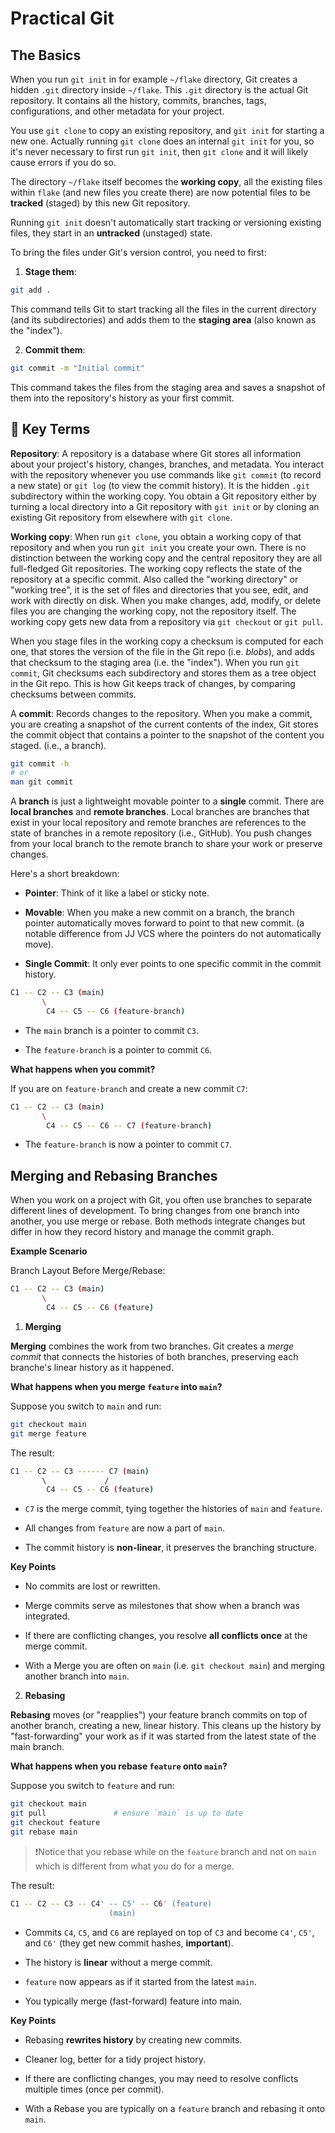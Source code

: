 # Practical Git

## The Basics

When you run `git init` in for example `~/flake` directory, Git creates a hidden
`.git` directory inside `~/flake`. This `.git` directory is the actual Git
repository. It contains all the history, commits, branches, tags,
configurations, and other metadata for your project.

You use `git clone` to copy an existing repository, and `git init` for starting
a new one. Actually running `git clone` does an internal `git init` for you, so
it's never necessary to first run `git init`, then `git clone` and it will
likely cause errors if you do so.

The directory `~/flake` itself becomes the **working copy**, all the existing
files within `flake` (and new files you create there) are now potential files to
be **tracked** (staged) by this new Git repository.

Running `git init` doesn't automatically start tracking or versioning existing
files, they start in an **untracked** (unstaged) state.

To bring the files under Git's version control, you need to first:

1. **Stage them**:

```bash
git add .
```

This command tells Git to start tracking all the files in the current directory
(and its subdirectories) and adds them to the **staging area** (also known as
the "index").

2. **Commit them**:

```bash
git commit -m "Initial commit"
```

This command takes the files from the staging area and saves a snapshot of them
into the repository's history as your first commit.

## 🔑 Key Terms

**Repository**: A repository is a database where Git stores all information
about your project's history, changes, branches, and metadata. You interact with
the repository whenever you use commands like `git commit` (to record a new
state) or `git log` (to view the commit history). It is the hidden `.git`
subdirectory within the working copy. You obtain a Git repository either by
turning a local directory into a Git repository with `git init` or by cloning an
existing Git repository from elsewhere with `git clone`.

**Working copy**: When run `git clone`, you obtain a working copy of that
repository and when you run `git init` you create your own. There is no
distinction between the working copy and the central repository they are all
full-fledged Git repositories. The working copy reflects the state of the
repository at a specific commit. Also called the "working directory" or "working
tree", it is the set of files and directories that you see, edit, and work with
directly on disk. When you make changes, add, modify, or delete files you are
changing the working copy, not the repository itself. The working copy gets new
data from a repository via `git checkout` or `git pull`.

When you stage files in the working copy a checksum is computed for each one,
that stores the version of the file in the Git repo (i.e. _blobs_), and adds
that checksum to the staging area (i.e. the "index"). When you run `git commit`,
Git checksums each subdirectory and stores them as a tree object in the Git
repo. This is how Git keeps track of changes, by comparing checksums between
commits.

A **commit**: Records changes to the repository. When you make a commit, you are
creating a snapshot of the current contents of the index, Git stores the commit
object that contains a pointer to the snapshot of the content you staged. (i.e.,
a branch).

```bash
git commit -h
# or
man git commit
```

A **branch** is just a lightweight movable pointer to a **single** commit. There
are **local branches** and **remote branches**. Local branches are branches that
exist in your local repository and remote branches are references to the state
of branches in a remote repository (i.e., GitHub). You push changes from your
local branch to the remote branch to share your work or preserve changes.

Here's a short breakdown:

- **Pointer**: Think of it like a label or sticky note.

- **Movable**: When you make a new commit on a branch, the branch pointer
  automatically moves forward to point to that new commit. (a notable difference
  from JJ VCS where the pointers do not automatically move).

- **Single Commit**: It only ever points to one specific commit in the commit
  history.

```bash
C1 -- C2 -- C3 (main)
       \
        C4 -- C5 -- C6 (feature-branch)
```

- The `main` branch is a pointer to commit `C3`.

- The `feature-branch` is a pointer to commit `C6`.

**What happens when you commit?**

If you are on `feature-branch` and create a new commit `C7`:

```bash
C1 -- C2 -- C3 (main)
       \
        C4 -- C5 -- C6 -- C7 (feature-branch)
```

- The `feature-branch` is now a pointer to commit `C7`.

## Merging and Rebasing Branches

When you work on a project with Git, you often use branches to separate
different lines of development. To bring changes from one branch into another,
you use merge or rebase. Both methods integrate changes but differ in how they
record history and manage the commit graph.

**Example Scenario**

Branch Layout Before Merge/Rebase:

```bash
C1 -- C2 -- C3 (main)
       \
        C4 -- C5 -- C6 (feature)
```

1. **Merging**

**Merging** combines the work from two branches. Git creates a _merge commit_
that connects the histories of both branches, preserving each branche's linear
history as it happened.

**What happens when you merge `feature` into `main`?**

Suppose you switch to `main` and run:

```bash
git checkout main
git merge feature
```

The result:

```bash
C1 -- C2 -- C3 ------ C7 (main)
       \             /
        C4 -- C5 -- C6 (feature)
```

- `C7` is the merge commit, tying together the histories of `main` and
  `feature`.

- All changes from `feature` are now a part of `main`.

- The commit history is **non-linear**, it preserves the branching structure.

**Key Points**

- No commits are lost or rewritten.

- Merge commits serve as milestones that show when a branch was integrated.

- If there are conflicting changes, you resolve **all conflicts once** at the
  merge commit.

- With a Merge you are often on `main` (i.e. `git checkout main`) and merging
  another branch into `main`.

2. **Rebasing**

**Rebasing** moves (or "reapplies") your feature branch commits on top of
another branch, creating a new, linear history. This cleans up the history by
"fast-forwarding" your work as if it was started from the latest state of the
main branch.

**What happens when you rebase `feature` onto `main`?**

Suppose you switch to `feature` and run:

```bash
git checkout main
git pull               # ensure `main` is up to date
git checkout feature
git rebase main
```

> ❗Notice that you rebase while on the `feature` branch and not on `main` which
> is different from what you do for a merge.

The result:

```bash
C1 -- C2 -- C3 -- C4' -- C5' -- C6' (feature)
                      (main)
```

- Commits `C4`, `C5`, and `C6` are replayed on top of `C3` and become `C4'`,
  `C5'`, and `C6'` (they get new commit hashes, **important**).

- The history is **linear** without a merge commit.

- `feature` now appears as if it started from the latest `main`.

- You typically merge (fast-forward) feature into main.

**Key Points**

- Rebasing **rewrites history** by creating new commits.

- Cleaner log, better for a tidy project history.

- If there are conflicting changes, you may need to resolve conflicts multiple
  times (once per commit).

- With a Rebase you are typically on a `feature` branch and rebasing it onto
  `main`.
